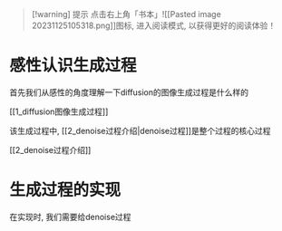 
>[!warning] 提示
>点击右上角「书本」![[Pasted image 20231125105318.png]]图标, 进入阅读模式, 以获得更好的阅读体验！

# 感性认识生成过程

首先我们从感性的角度理解一下diffusion的图像生成过程是什么样的

[[1_diffusion图像生成过程]]

该生成过程中, [[2_denoise过程介绍|denoise过程]]是整个过程的核心过程

[[2_denoise过程介绍]]

# 生成过程的实现

在实现时, 我们需要给denoise过程
